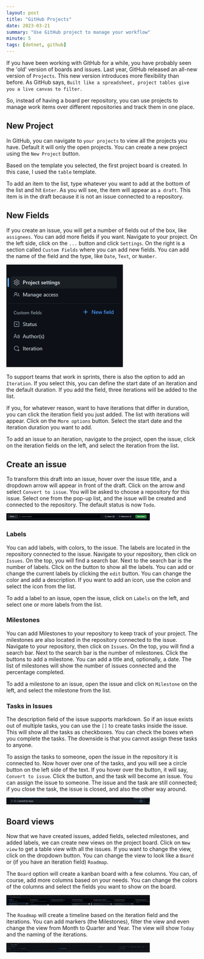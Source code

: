 ```yaml
---
layout: post
title: "GitHub Projects"
date: 2023-03-21
summary: "Use GitHub project to manage your workflow"
minute: 5
tags: [dotnet, github]
---
```


If you have been working with GitHub for a while, you have probably seen the 'old' version of boards and issues. Last year, GitHub released an all-new version of `Projects`. This new version introduces more flexibility than before. As GitHub says, `Built like a spreadsheet, project tables give you a live canvas to filter.` 

So, instead of having a board per repository, you can use projects to manage work items over different repositories and track them in one place. 

## New Project
In GitHub, you can navigate to `your projects` to view all the projects you have. Default it will only the open projects. You can create a new project using the `New Project` button.

Based on the template you selected, the first project board is created. In this case, I used the `table` template. 

To add an item to the list, type whatever you want to add at the bottom of the list and hit `Enter`. As you will see, the item will appear as `a draft`. This item is in the draft because it is not an issue connected to a repository. 

## New Fields
If you create an issue, you will get a number of fields out of the box, like `assignees`. You can add more fields if you want. Navigate to your project. On the left side, click on the `...` button and click `Settings`. On the right is a section called `Custom Fields` where you can add new fields. You can add the name of the field and the type, like `Date`, `Text`, or `Number`. 

<img src="/images/githubprojectsnewfields.png" alt="new fields"/>

To support teams that work in sprints, there is also the option to add an `Iteration`. If you select this, you can define the start date of an iteration and the default duration. If you add the field, three iterations will be added to the list. 

If you, for whatever reason, want to have iterations that differ in duration, you can click the iteration field you just added. The list with iterations will appear. Click on the `More options` button. Select the start date and the iteration duration you want to add. 

To add an issue to an iteration, navigate to the project, open the issue, click on the iteration fields on the left, and select the iteration from the list. 

## Create an issue
To transform this draft into an issue, hover over the issue title, and a dropdown arrow will appear in front of the draft. Click on the arrow and select `Convert to issue`. You will be asked to choose a repository for this issue. Select one from the pop-up list, and the issue will be created and connected to the repository. The default status is now `Todo`. 

<img src="/images/githubprojectslabelsandmilestones.png" alt="labels and milestones" width="75%"/>

### Labels
You can add labels, with colors, to the issue. The labels are located in the repository connected to the issue. Navigate to your repository, then click on `Issues`. On the top, you will find a search bar. Next to the search bar is the number of labels. Click on the button to show all the labels. You can add or change the current labels by clicking the `edit` button. You can change the color and add a description. If you want to add an icon, use the colon and select the icon from the list.

To add a label to an issue, open the issue, click on `Labels` on the left, and select one or more labels from the list. 

### Milestones
You can add Milestones to your repository to keep track of your project. The milestones are also located in the repository connected to the issue. Navigate to your repository, then click on `Issues`. On the top, you will find a search bar. Next to the search bar is the number of milestones. Click the buttons to add a milestone. You can add a title and, optionally, a date. The list of milestones will show the number of issues connected and the percentage completed. 

To add a milestone to an issue, open the issue and click on `Milestone` on the left, and select the milestone from the list. 

### Tasks in Issues
The description field of the issue supports markdown. So if an issue exists out of multiple tasks, you can use the `[]` to create tasks inside the issue. This will show all the tasks as checkboxes. You can check the boxes when you complete the tasks. The downside is that you cannot assign these tasks to anyone. 

To assign the tasks to someone, open the issue in the repository it is connected to. Now hover over one of the tasks, and you will see a circle button on the left side of the text. If you hover over the button, it will say, `Convert to issue`. Click the button, and the task will become an issue. You can assign the issue to someone. The issue and the task are still connected; if you close the task, the issue is closed, and also the other way around. 

<img src="/images/githubprojectsconverttoissue.png" alt="convert task to issue" width="75%"/>

## Board views
Now that we have created issues, added fields, selected milestones, and added labels, we can create new views on the project board. Click on `New view` to get a table view with all the issues. If you want to change the view, click on the dropdown button. You can change the view to look like a `Board` or (if you have an iteration field) `Roadmap`. 

The `Board` option will create a kanban board with a few columns. You can, of course, add more columns based on your needs. You can change the colors of the columns and select the fields you want to show on the board.

<img src="/images/githubprojectsboard.png" alt="board view" width="75%"/>

The `Roadmap` will create a timeline based on the iteration field and the iterations. You can add markers (the Milestones), filter the view and even change the view from Month to Quarter and Year. The view will show `Today` and the naming of the iterations. 

<img src="/images/githubprojectsroadmap.png" alt="roadmap view" width="75%"/>

